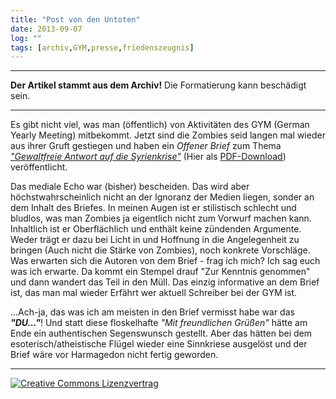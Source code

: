 ```yaml
---
title: "Post von den Untoten"
date: 2013-09-07
log: ""
tags: [archiv,GYM,presse,friedenszeugnis]
---
```

<hr><b>Der Artikel stammt aus dem Archiv!</b> Die Formatierung kann beschädigt sein.<hr>
<p>Es gibt nicht viel, was man (öffentlich) von Aktivitäten des GYM (German Yearly Meeting) mitbekommt. Jetzt sind die Zombies seid langen mal wieder aus ihrer Gruft gestiegen und haben ein <i>Offener Brief</i> zum Thema <a href="http://www.rgdf.de/index.php/aktuelles/173-quaeker-draengen-auf-eine-gewaltfreie-antwort-auf-die-syrienkrise"><i>"Gewaltfreie Antwort auf die Syrienkrise"</i></a> (Hier als <a href="http://www.rgdf.de/images/Aktuelles/OffenerBriefSyrienkonflikt.pdf">PDF-Download</a>) veröffentlicht.</p>
<!--break-->
<p> Das mediale Echo war (bisher) bescheiden. Das wird aber höchstwahrscheinlich nicht an der Ignoranz der Medien liegen, sonder an dem Inhalt des Briefes. In meinen Augen ist er stilistisch schlecht und bludlos, was man Zombies ja eigentlich nicht zum Vorwurf machen kann. Inhaltlich ist er Oberflächlich und enthält keine zündenden Argumente. Weder trägt er dazu bei Licht in und Hoffnung in die Angelegenheit zu bringen (Auch nicht die Stärke von Zombies), noch konkrete Vorschläge. Was erwarten sich die Autoren von dem Brief - frag ich mich? Ich sag euch was ich erwarte. Da kommt ein Stempel drauf "Zur Kenntnis genommen" und dann wandert das Teil in den Müll. Das einzig informative an dem Brief ist, das man mal wieder Erfährt wer aktuell Schreiber bei der GYM ist.</p>

<p>...Ach-ja, das was ich am meisten in den Brief vermisst habe war das <b><i>"DU..."</i></b>! Und statt diese floskelhafte  <i>"Mit freundlichen Grüßen"</i> hätte am Ende ein authentischen Segenswunsch gestellt. Aber das hätten bei dem esoterisch/atheistische Flügel wieder eine Sinnkriese ausgelöst und der Brief wäre vor Harmagedon nicht fertig geworden.</p>

<hr>
<a rel="license" href="http://creativecommons.org/licenses/by-sa/3.0/"><img alt="Creative Commons Lizenzvertrag" style="border-width:0" src="http://i.creativecommons.org/l/by-sa/3.0/88x31.png" /></a>
